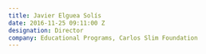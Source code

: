 ```yaml
---
title: Javier Elguea Solís
date: 2016-11-25 09:11:00 Z
designation: Director
company: Educational Programs, Carlos Slim Foundation
---
```



